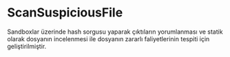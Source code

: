 # ScanSuspiciousFile

Sandboxlar üzerinde hash sorgusu yaparak çıktıların yorumlanması ve statik olarak dosyanın incelenmesi ile dosyanın zararlı faliyetlerinin tespiti için geliştirilmiştir.